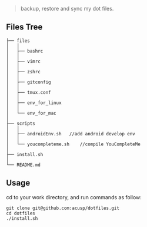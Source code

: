> backup, restore and sync my dot files.

## Files Tree

```
├── files
│   │
│   ├── bashrc
│   │
│   ├── vimrc
│   │
│   ├── zshrc
│   │
│   ├── gitconfig
│   │
│   ├── tmux.conf
│   │
│   ├── env_for_linux
│   │
│   └── env_for_mac
│
├── scripts
│   │
│   ├── androidEnv.sh   //add android develop env
│   │
│   └── youcompleteme.sh    //compile YouCompleteMe
│
├── install.sh
│
└── README.md
```


## Usage

cd to your work directory, and run commands as follow:

```
git clone git@github.com:acusp/dotfiles.git
cd dotfiles
./install.sh
```
